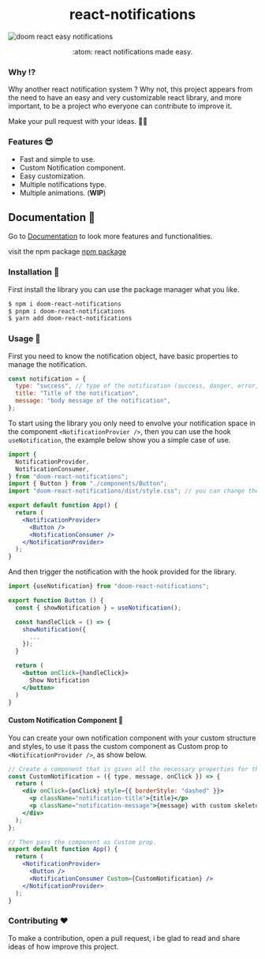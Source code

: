 <h1 align="center">react-notifications</h1>

![doom react easy notifications](https://github.com/CMOISDEAD/react-notifications/assets/51010598/aefaef5d-a34f-4d49-941f-d109286de27d)

<p align="center">:atom: react notifications made easy.</p>

### Why ⁉️

Why another react notification system ? Why not, this project appears from the need to have an easy and very customizable react library, and more important, to be a project who everyone can contribute to improve it.

Make your pull request with your ideas. 🧙‍♂️

### Features 😎

- Fast and simple to use.
- Custom Notification component.
- Easy customization.
- Multiple notifications type.
- Multiple animations. (**WIP**)

## Documentation 🔗

Go to [Documentation](https://react-easy-notifications.vercel.app/) to look more features and functionalities.

visit the npm package [npm package](https://www.npmjs.com/package/doom-react-notifications)

### Installation 🐚

First install the library you can use the package manager what you like.

```bash
$ npm i doom-react-notifications
$ pnpm i doom-react-notifications
$ yarn add doom-react-notifications
```

### Usage 📖

First you need to know the notification object, have basic properties to manage the notification.

```jsx
const notification = {
  type: "success", // type of the notification (success, danger, error, info...)
  title: "Title of the notification",
  message: "body message of the notification",
};
```

To start using the library you only need to envolve your notification space in the component `<NotificationProvier />`, then you can use the hook `useNotification`, the example below show you a simple case of use.

```jsx
import {
  NotificationProvider,
  NotificationConsumer,
} from "doom-react-notifications";
import { Button } from "./components/Button";
import "doom-react-notifications/dist/style.css"; // you can change the styles.

export default function App() {
  return (
    <NotificationProvider>
      <Button />
      <NotificationConsumer />
    </NotificationProvider>
  );
}
```

And then trigger the notification with the hook provided for the library.

```jsx
import {useNotification} from "doom-react-notifications";

export function Button () {
  const { showNotification } = useNotification();

  const handleClick = () => {
    showNotification({
      ...
    });
  }

  return (
    <button onClick={handleClick}>
      Show Notification
    </button>
  )
}
```

#### Custom Notification Component 💅

You can create your own notification component with your custom structure and styles, to use it pass the custom component as Custom prop to `<NotificationProvider />`, as show below.

```jsx
// Create a component that is given all the necessary properties for the notification as a props.
const CustomNotification = ({ type, message, onClick }) => {
  return (
    <div onClick={onClick} style={{ borderStyle: "dashed" }}>
      <p className="notification-title">{title}</p>
      <p className="notification-message">{message} with custom skeleton</p>
    </div>
  );
};

// Then pass the component as Custom prop.
export default function App() {
  return (
    <NotificationProvider>
      <Button />
      <NotificationConsumer Custom={CustomNotification} />
    </NotificationProvider>
  );
}
```

### Contributing ❤️

To make a contribution, open a pull request, i be glad to read and share ideas of how improve this project.
